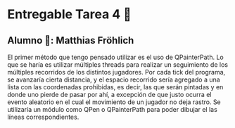 # Entregable Tarea 4 :page_with_curl:

## Alumno :bust_in_silhouette:: Matthias Fröhlich

El primer método que tengo pensado utilizar es el uso de QPainterPath. Lo que se haría es utilizar múltiples threads para realizar un seguimiento de los múltiples recorridos de los distintos jugadores. Por cada tick del programa, se avanzaría cierta distancia, y el espacio recorrido sería agregado a una lista con las coordenadas prohibidas, es decir, las que serán pintadas y en donde uno pierde de pasar por ahí, a excepción de que justo ocurra el evento aleatorio en el cual el movimiento de un jugador no deja rastro. Se utilizaría un módulo como QPen o QPainterPath para poder dibujar el las líneas correspondientes.

